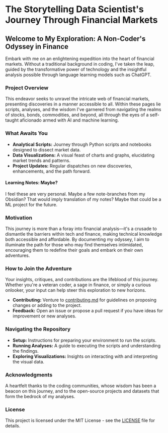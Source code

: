 # The Storytelling Data Scientist's Journey Through Financial Markets
## Welcome to My Exploration: A Non-Coder's Odyssey in Finance

Embark with me on an enlightening expedition into the heart of financial markets. Without a traditional background in coding, I've taken the leap, guided by the transformative power of technology and the insightful analysis possible through language learning models such as ChatGPT.

### Project Overview

This endeavor seeks to unravel the intricate web of financial markets, presenting discoveries in a manner accessible to all. Within these pages lie scripts, analyses, and the wisdom I've garnered from navigating the realms of stocks, bonds, commodities, and beyond, all through the eyes of a self-taught aficionado armed with AI and machine learning.

### What Awaits You

- **Analytical Scripts:** Journey through Python scripts and notebooks designed to dissect market data.
- **Data Visualizations:** A visual feast of charts and graphs, elucidating market trends and patterns.
- **Project Updates:** Regular dispatches on new discoveries, enhancements, and the path forward.

#### Learning Notes: Maybe?
I feel these are very personal. Maybe a few note-branches from my Obsidian? That would imply translation of my notes? Maybe that could be a ML project for the future.

### Motivation

This journey is more than a foray into financial analysis—it's a crusade to dismantle the barriers within tech and finance, making technical knowledge both accessible and affordable. By documenting my odyssey, I aim to illuminate the path for those who may find themselves intimidated, encouraging them to redefine their goals and embark on their own adventures.

### How to Join the Adventure

Your insights, critiques, and contributions are the lifeblood of this journey. Whether you're a veteran coder, a sage in finance, or simply a curious onlooker, your input can help steer this exploration to new horizons.

- **Contributing:** Venture to [contributing.md](contributing.md) for guidelines on proposing changes or adding to the project.
- **Feedback:** Open an issue or propose a pull request if you have ideas for improvement or new analyses.

### Navigating the Repository

- **Setup:** Instructions for preparing your environment to run the scripts.
- **Running Analyses:** A guide to executing the scripts and understanding the findings.
- **Exploring Visualizations:** Insights on interacting with and interpreting the visual data.

### Acknowledgments

A heartfelt thanks to the coding communities, whose wisdom has been a beacon on this journey, and to the open-source projects and datasets that form the bedrock of my analyses.

### License

This project is licensed under the MIT License - see the [LICENSE](LICENSE) file for details.
